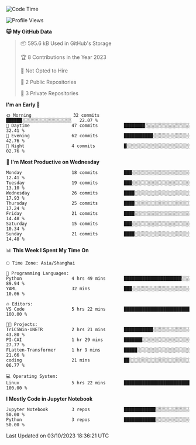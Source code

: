 <!--START_SECTION:waka-->
![Code Time](http://img.shields.io/badge/Code%20Time-410%20hrs%2057%20mins-blue)

![Profile Views](http://img.shields.io/badge/Profile%20Views-0-blue)

**🐱 My GitHub Data** 

> 📦 595.6 kB Used in GitHub's Storage 
 > 
> 🏆 8 Contributions in the Year 2023
 > 
> 🚫 Not Opted to Hire
 > 
> 📜 2 Public Repositories 
 > 
> 🔑 3 Private Repositories 
 > 
**I'm an Early 🐤** 

```text
🌞 Morning                32 commits          ██████░░░░░░░░░░░░░░░░░░░   22.07 % 
🌆 Daytime                47 commits          ████████░░░░░░░░░░░░░░░░░   32.41 % 
🌃 Evening                62 commits          ███████████░░░░░░░░░░░░░░   42.76 % 
🌙 Night                  4 commits           █░░░░░░░░░░░░░░░░░░░░░░░░   02.76 % 
```
📅 **I'm Most Productive on Wednesday** 

```text
Monday                   18 commits          ███░░░░░░░░░░░░░░░░░░░░░░   12.41 % 
Tuesday                  19 commits          ███░░░░░░░░░░░░░░░░░░░░░░   13.10 % 
Wednesday                26 commits          ████░░░░░░░░░░░░░░░░░░░░░   17.93 % 
Thursday                 25 commits          ████░░░░░░░░░░░░░░░░░░░░░   17.24 % 
Friday                   21 commits          ████░░░░░░░░░░░░░░░░░░░░░   14.48 % 
Saturday                 15 commits          ███░░░░░░░░░░░░░░░░░░░░░░   10.34 % 
Sunday                   21 commits          ████░░░░░░░░░░░░░░░░░░░░░   14.48 % 
```


📊 **This Week I Spent My Time On** 

```text
🕑︎ Time Zone: Asia/Shanghai

💬 Programming Languages: 
Python                   4 hrs 49 mins       ██████████████████████░░░   89.94 % 
YAML                     32 mins             ███░░░░░░░░░░░░░░░░░░░░░░   10.06 % 

🔥 Editors: 
VS Code                  5 hrs 22 mins       █████████████████████████   100.00 % 

🐱‍💻 Projects: 
TriCSWin-UNETR           2 hrs 21 mins       ███████████░░░░░░░░░░░░░░   43.80 % 
PI-CAI                   1 hr 29 mins        ███████░░░░░░░░░░░░░░░░░░   27.77 % 
FLatten-Transformer      1 hr 9 mins         █████░░░░░░░░░░░░░░░░░░░░   21.66 % 
coding                   21 mins             ██░░░░░░░░░░░░░░░░░░░░░░░   06.77 % 

💻 Operating System: 
Linux                    5 hrs 22 mins       █████████████████████████   100.00 % 
```

**I Mostly Code in Jupyter Notebook** 

```text
Jupyter Notebook         3 repos             ████████████░░░░░░░░░░░░░   50.00 % 
Python                   3 repos             ████████████░░░░░░░░░░░░░   50.00 % 
```




 Last Updated on 03/10/2023 18:36:21 UTC
<!--END_SECTION:waka-->
